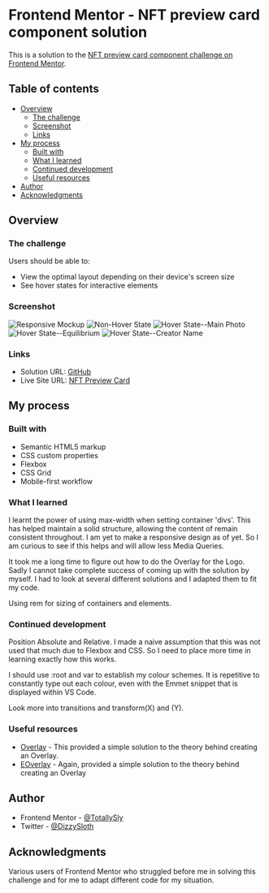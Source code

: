 # Frontend Mentor - NFT preview card component solution

This is a solution to the [NFT preview card component challenge on Frontend Mentor](https://www.frontendmentor.io/challenges/nft-preview-card-component-SbdUL_w0U).

## Table of contents

-   [Overview](#overview)
    -   [The challenge](#the-challenge)
    -   [Screenshot](#screenshot)
    -   [Links](#links)
-   [My process](#my-process)
    -   [Built with](#built-with)
    -   [What I learned](#what-i-learned)
    -   [Continued development](#continued-development)
    -   [Useful resources](#useful-resources)
-   [Author](#author)
-   [Acknowledgments](#acknowledgments)

## Overview

### The challenge

Users should be able to:

-   View the optimal layout depending on their device's screen size
-   See hover states for interactive elements

### Screenshot

![Responsive Mockup](read--me--images/read-me--responsive-mockup.png)
![Non-Hover State](read--me--images/read-me--responsive-mockup.png)
![Hover State--Main Photo](read--me--images/read-me--main-photo.png)
![Hover State--Equilibrium](read--me--images/read-me--equilibrium.png)
![Hover State--Creator Name](read--me--images/read-me--creator.png)

### Links

-   Solution URL: [GitHub](https://github.com/TotallySly/nft-preview-card--frontend-mentor--html-css)
-   Live Site URL: [NFT Preview Card](https://totallysly.github.io/nft-preview-card--frontend-mentor--html-css/)

## My process

### Built with

-   Semantic HTML5 markup
-   CSS custom properties
-   Flexbox
-   CSS Grid
-   Mobile-first workflow

### What I learned

I learnt the power of using max-width when setting container 'divs'. This has helped maintain a solid structure, allowing the content of remain consistent throughout. I am yet to make a responsive design as of yet. So I am curious to see if this helps and will allow less Media Queries.

It took me a long time to figure out how to do the Overlay for the Logo. Sadly I cannot take complete success of coming up with the solution by myself. I had to look at several different solutions and I adapted them to fit my code.

Using rem for sizing of containers and elements.

### Continued development

Position Absolute and Relative. I made a naive assumption that this was not used that much due to Flexbox and CSS. So I need to place more time in learning exactly how this works.

I should use :root and var to establish my colour schemes. It is repetitive to constantly type out each colour, even with the Emmet snippet that is displayed within VS Code.

Look more into transitions and transform(X) and (Y).

### Useful resources

-   [Overlay](https://stackoverflow.com/questions/9724035/how-can-one-create-an-overlay-in-css) - This provided a simple solution to the theory behind creating an Overlay.
-   [EOverlay](https://dev.to/ellen_dev/two-ways-to-achieve-an-image-colour-overlay-with-css-eio) - Again, provided a simple solution to the theory behind creating an Overlay

## Author

-   Frontend Mentor - [@TotallySly](https://www.frontendmentor.io/profile/TotallySly)
-   Twitter - [@DizzySloth](https://www.twitter.com/DizzySloth)

## Acknowledgments

Various users of Frontend Mentor who struggled before me in solving this challenge and for me to adapt different code for my situation.
